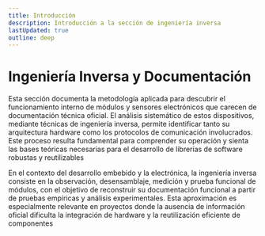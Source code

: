 ```yaml
---
title: Introducción
description: Introducción a la sección de ingeniería inversa
lastUpdated: true
outline: deep
---
```


# Ingeniería Inversa y Documentación

Esta sección documenta la metodología aplicada para descubrir el funcionamiento interno de módulos y sensores electrónicos que carecen de documentación técnica oficial. El análisis sistemático de estos dispositivos, mediante técnicas de ingeniería inversa, permite identificar tanto su arquitectura hardware como los protocolos de comunicación involucrados. Este proceso resulta fundamental para comprender su operación y sienta las bases teóricas necesarias para el desarrollo de librerías de software robustas y reutilizables

En el contexto del desarrollo embebido y la electrónica, la ingeniería inversa consiste en la observación, desensamblaje, medición y prueba funcional de módulos, con el objetivo de reconstruir su documentación funcional a partir de pruebas empíricas y análisis experimentales. Esta aproximación es especialmente relevante en proyectos donde la ausencia de información oficial dificulta la integración de hardware y la reutilización eficiente de componentes